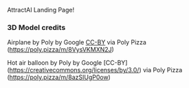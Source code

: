 AttractAI Landing Page!

### 3D Model credits

Airplane by Poly by Google [CC-BY](https://creativecommons.org/licenses/by/3.0/) via Poly Pizza (https://poly.pizza/m/8VysVKMXN2J)

Hot air balloon by Poly by Google [CC-BY] (https://creativecommons.org/licenses/by/3.0/) via Poly Pizza (https://poly.pizza/m/8azSIUgP0ow)
